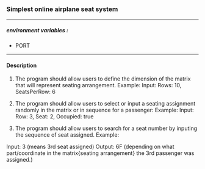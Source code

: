 ### Simplest online airplane seat system
---
##### environment variables :
- PORT
---
#### Description
1. The program should allow users to define the dimension of the
matrix that will represent seating arrangement.
Example: Input: Rows: 10, SeatsPerRow: 6

2. The program should allow users to select or input a seating assignment
randomly in the matrix or in sequence for a passenger:
Example: Input: Row: 3, Seat: 2, Occupied: true

3. The program should allow users to search for a seat number
by inputing the sequence of seat assigned.
Example:

Input: 3 (means 3rd seat assigned)
Output: 6F (depending on what part/coordinate in the matrix{seating arrangement}
the 3rd passenger was assigned.)
